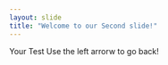 ```yaml
---
layout: slide
title: "Welcome to our Second slide!"
---
```

Your Test
Use the left arrorw to go back!
